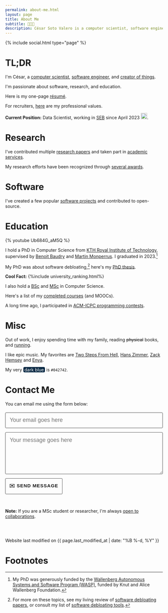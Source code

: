 ```yaml
---
permalink: about-me.html
layout: page
title: About Me
subtitle: 👨🏼‍💻
description: César Soto Valero is a computer scientist, software engineer, and content creator.
---
```


{% include social.html type="page" %}

[//]: # (Profile to view: https://www.zeileis.org/)

[//]: # (<code style="text-align: center; font-family:jetbrains_monoregular, courier new, serif; font-size: 18px; font-weight: lighter">)

[//]: # ( <span class="type" style="text-align: center"></span>)


# TL;DR

I'm César, a [computer scientist](./publications.html), [software engineer](./software.html), and [creator of things](./blog).

I'm passionate about software, research, and education. 

Here is my one-page [résumé](../files/CV/resume-cesar-2025.pdf).

For recruiters, [here](./my-professional-values.html) are my professional values.

**Current Position:** Data Scientist, working in [SEB](https://seb.se/) since April 2023 <img class="emoji" title=":sweden:" alt=":sweden:" src="https://github.githubassets.com/images/icons/emoji/unicode/1f1f8-1f1ea.png" height="20" width="20">.

# Research

I've contributed multiple [research papers](./publications.html) and taken part in [academic services](./service.html).

My research efforts have been recognized through [several awards](./awards.html).

# Software

I've created a few popular [software projects](./software.html) and contributed to open-source.

# Education

{% youtube Ub684G_aM5Q %}

I hold a PhD in Computer Science from [KTH Royal Institute of Technology](https://kth.se), supervised by [Benoit Baudry](https://www.kth.se/profile/baudry) and [Martin Monperrus](https://www.monperrus.net/martin/). 
I graduated in 2023.[^4]

My PhD was about software debloating,[^1] here's my [PhD thesis](https://www.cesarsotovalero.net/files/thesis/cesar-fulltext.pdf).

**Cool Fact:** {%include university_ranking.html%}

I also hold a [BSc](../../files/certificates/BSc_Degree_(certified)_eng.pdf) and [MSc](../../files/certificates/MSc_Degree_(certified)_eng.pdf) in Computer Science.

Here's a list of my [completed courses](./courses.html) (and MOOCs).

A long time ago, I participated in [ACM-ICPC programming contests](/competitions.html). 

# Misc

Out of work, I enjoy spending time with my family, reading ~~physical~~ books, and [running](/races.html).

I like epic music. 
My favorites are [Two Steps From Hell](https://www.youtube.com/watch?v=9O4_awEHh1g), [Hans Zimmer](https://www.youtube.com/watch?v=hHwqfT4mhfI), [Zack Hemsey](https://www.youtube.com/user/zackhemsey) and [Enya](https://www.youtube.com/watch?v=7jfRG-fgvQ8). 

My very <span style="background-color:#042742;color:white;border-radius:4px;">&nbsp;dark blue&nbsp;</span> is `#042742`.

#  Contact Me

<!-- 
     After implementing this contact form make sure
     1. you have defined "email: youremail@email.com" in _config.yml file.
     2. you verify your form on formspree.io.
-->

You can email me using the form below:

<form id="contact-me" class="wj-contact" action="https://formspree.io/mrgqpknn" method="POST">
    <input type="text" name="email" placeholder="Your email goes here">
    <textarea type="text" name="content" rows="5" placeholder="Your message goes here"></textarea>
    <input type="hidden" name="_next" value="<REDIRECTION LINK> ">
    <input type="hidden" name="_subject" value="New Contact Form Submission">
    <input type="text" name="_gotcha" style="display:none">
    <input type="submit" value="✉️ Send Message">
</form>

<style>
form.wj-contact input[type="text"], form.wj-contact textarea[type="text"] {
    width: 100%;
    vertical-align: middle;
    font-size: 18px;
    margin-top: 0.25em;
    margin-bottom: 0.5em;
    padding: 0.75em;
    font-weight: lighter;
    border-style: solid;
    border-color: #444;
    outline-color: #444;
    border-width: 1px;
    border-radius: 3px;
    transition: box-shadow .2s ease;
    font-family:  "Equity Text A", sans-serif;
    cursor: pointer;
    background-color: var(--blockquote-background-color);
}

form.wj-contact input[type="submit"] {
    outline: none;
    color: var(--main-text-color);
    border-radius: 3px;
    padding: 12px;
    margin: 0.25em 0 0 0;
    height: auto;
    font-family:  "Concourse T6", sans-serif;
    text-transform: uppercase;
    font-size: 15px;
    font-weight: 800;
    letter-spacing: 1px;
    border: 1px solid #444;
    background-color: var(--blockquote-background-color);
    transition: transform 0.1s ease, box-shadow 0.1s ease;
}

form.wj-contact input[type="submit"]:hover {
  background-color: var(--blockquote-background-color);
  color: var(--main-text-color);
  cursor: pointer;
}

form.wj-contact input[type="submit"]:active {
  transform: scale(0.95);
  box-shadow: 0 2px 4px rgba(0, 0, 0, 0.2);
}
</style>

<!-- Typing -->
<script src="https://cdn.jsdelivr.net/npm/typed.js@2.0.12"></script>
<script>
   var typed = new Typed('.type', {
      strings: [
              "I code in Java",
              "I code in R",
              "I code in Javascript",
              "I code in Python",
              "I design software",
              "I read research papers",
              "I contribute to open-source",
              "I write about what I learn",
              "I teach what I know",
              "I do research",
              "I overcome my failures",
              "I never stop learning",
              "I don't give up",              
              "I value family and friends",
              "I like listening podcasts",
              "I like homemade food",
              "I like photography",
      ],
      // Optionally use an HTML element to grab strings from (must wrap each string in a <p>)
      stringsElement: null,
      // typing speed
      typeSpeed: 100,
      // time before typing starts
      startDelay: 1200,
      // backspacing speed
      backSpeed: 20,
      // time before backspacing
      backDelay: 500,
      // loop
      loop: true,
      // false = infinite
      loopCount: 10,
      // show cursor
      showCursor: true,
      // character for cursor
      cursorChar: "|",
      // attribute to type (null == text)
      attr: null,
      // either html or text
      contentType: 'html',
      // call when done callback function
      callback: function () {
      },
      // starting callback function before each string
      preStringTyped: function () {
      },
      //callback for every typed string
      onStringTyped: function () {
      },
      // callback for reset
      resetCallback: function () {
      }
   });
</script>

<br>

**Note:** If you are a MSc student or researcher, I'm always [open to collaborations](./collaborations.html). 

<p class="post-meta" style="margin-top: 60px;">
   <i class="fas fa-user-edit"></i>
   Website last modified on {{ page.last_modified_at | date: "%B %-d, %Y" }}
</p>

# Footnotes

[^1]: For more on these topics, see my living review of [software debloating papers](./software-debloating-papers.html), or consult my list of [software debloating tools](./software-debloating-tools.html).

[^4]: My PhD was generously funded by the [Wallenberg Autonomous Systems and Software Program (WASP)](https://wasp-sweden.org), funded by Knut and Alice Wallenberg Foundation.
